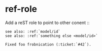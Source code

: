 # ref-role

Add a reST role to point to other conent ::

    see also: :ref:`model/id`
    see also: :ref:`something else <model/id>`

    Fixed foo frobnication (:ticket:`#42`).

